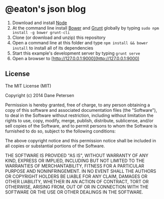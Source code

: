 # @eaton's json blog

1. Download and install [Node](http://nodejs.org)
1. At the command line install [Bower](http://bower.io) and [Grunt](http://gruntjs.com) globally by typing `sudo npm install -g bower grunt-cli`
1. Clone (or download and unzip) this repository
1. Open a command line at this folder and type `npm install && bower install` to install all of its dependencies
1. Start this example's development server by typing `grunt serve`
1. Open a browser to [http://127.0.0.1:9000](http://127.0.0.1:9000)

## License

The MIT License (MIT)

Copyright (c) 2014 Dane Petersen

Permission is hereby granted, free of charge, to any person obtaining a copy
of this software and associated documentation files (the "Software"), to deal
in the Software without restriction, including without limitation the rights
to use, copy, modify, merge, publish, distribute, sublicense, and/or sell
copies of the Software, and to permit persons to whom the Software is
furnished to do so, subject to the following conditions:

The above copyright notice and this permission notice shall be included in
all copies or substantial portions of the Software.

THE SOFTWARE IS PROVIDED "AS IS", WITHOUT WARRANTY OF ANY KIND, EXPRESS OR
IMPLIED, INCLUDING BUT NOT LIMITED TO THE WARRANTIES OF MERCHANTABILITY,
FITNESS FOR A PARTICULAR PURPOSE AND NONINFRINGEMENT. IN NO EVENT SHALL THE
AUTHORS OR COPYRIGHT HOLDERS BE LIABLE FOR ANY CLAIM, DAMAGES OR OTHER
LIABILITY, WHETHER IN AN ACTION OF CONTRACT, TORT OR OTHERWISE, ARISING FROM,
OUT OF OR IN CONNECTION WITH THE SOFTWARE OR THE USE OR OTHER DEALINGS IN
THE SOFTWARE.

